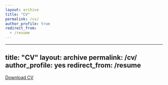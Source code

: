 ```yaml
---
layout: archive
title: "CV"
permalink: /cv/
author_profile: true
redirect_from:
  - /resume
---
```


---
title: "CV"
layout: archive
permalink: /cv/
author_profile: yes
redirect_from: /resume
---

<u><a href="{{ site.baseurl }}/files/Roger.Faust_CV_June30_2022.pdf">Download CV</a></u>
<br/>

